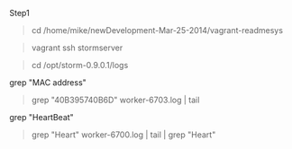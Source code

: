 Step1
>cd /home/mike/newDevelopment-Mar-25-2014/vagrant-readmesys

>vagrant ssh stormserver

>cd /opt/storm-0.9.0.1/logs

grep "MAC address"
>grep "40B395740B6D" worker-6703.log | tail

grep "HeartBeat"
>grep "Heart" worker-6700.log | tail | grep "Heart"
